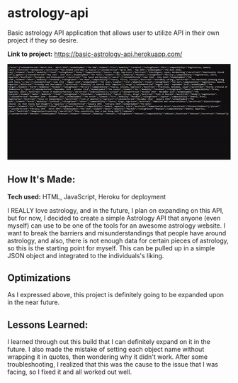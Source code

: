 # astrology-api

Basic astrology API application that allows user to utilize API in their own project if they so desire. 

**Link to project:** https://basic-astrology-api.herokuapp.com/

![alt tag](https://github.com/paryswest/astrology-api/blob/31355fbe491906e82fa148c5439dcd79cb780683/astroapi.gif)

## How It's Made:

**Tech used:** HTML, JavaScript, Heroku for deployment

I REALLY love astrology, and in the future, I plan on expanding on this API, but for now, I decided to create a simple Astrology API that anyone (even myself) can use to be one of the tools for an awesome astrology website. I want to break the barriers and misunderstandings that people have around astrology, and also, there is not enough data for certain pieces of astrology, so this is the starting point for myself. This can be pulled up in a simple JSON object and integrated to the individuals's liking. 

## Optimizations

As I expressed above, this project is definitely going to be expanded upon in the near future. 

## Lessons Learned:

I learned through out this build that I can definitely expand on it in the future. I also made the mistake of setting each object name without wrapping it in quotes, then wondering why it didn't work. After some troubleshooting, I realized that this was the cause to the issue that I was facing, so I fixed it and all worked out well. 
